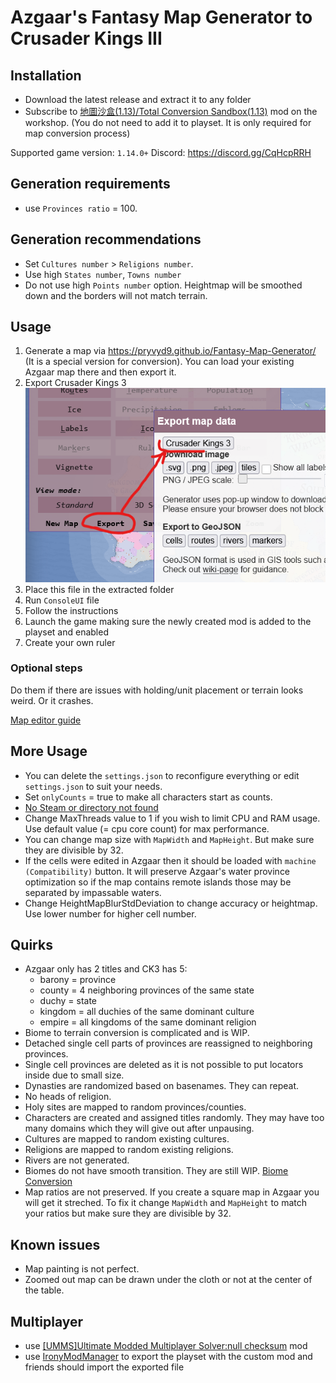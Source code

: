 ﻿# Azgaar's Fantasy Map Generator to Crusader Kings III
## Installation
- Download the latest release and extract it to any folder
- Subscribe to [地圖沙盒(1.13)/Total Conversion Sandbox(1.13)](https://steamcommunity.com/sharedfiles/filedetails/?id=3337607192) mod on the workshop.
(You do not need to add it to playset. It is only required for map conversion process)

Supported game version: `1.14.0+`
Discord: https://discord.gg/CqHcpRRH

## Generation requirements
- use `Provinces ratio` = 100.

## Generation recommendations
- Set `Cultures number` > `Religions number`.
- Use high `States number`, `Towns number`
- Do not use high `Points number` option. Heightmap will be smoothed down and the borders will not match terrain.

## Usage
1. Generate a map via https://pryvyd9.github.io/Fantasy-Map-Generator/ (It is a special version for conversion). You can load your existing Azgaar map there and then export it.
2. Export Crusader Kings 3
![screenshot](docs/Screenshot_2024-11-22_190012.png)
3. Place this file in the extracted folder
4. Run `ConsoleUI` file
5. Follow the instructions
6. Launch the game making sure the newly created mod is added to the playset and enabled
7. Create your own ruler

### Optional steps
Do them if there are issues with holding/unit placement or terrain looks weird. Or it crashes.

[Map editor guide](https://github.com/pryvyd9/AzgaarToCK3/blob/master/docs/MapEditor.md/)

## More Usage
- You can delete the `settings.json` to reconfigure everything or edit `settings.json` to suit your needs.
- Set `onlyCounts` = true to make all characters start as counts.
- [No Steam or directory not found](https://github.com/pryvyd9/AzgaarToCK3/blob/master/docs/NoSteam.md/)
- Change MaxThreads value to 1 if you wish to limit CPU and RAM usage. Use default value (= cpu core count) for max performance.
- You can change map size with `MapWidth` and `MapHeight`. But make sure they are divisible by 32.
- If the cells were edited in Azgaar then it should be loaded with `machine (Compatibility)` button. It will preserve Azgaar's water province optimization so if the map contains remote islands those may be separated by impassable waters.
- Change HeightMapBlurStdDeviation to change accuracy or heightmap. Use lower number for higher cell number.

## Quirks
- Azgaar only has 2 titles and CK3 has 5:
	- barony = province
	- county = 4 neighboring provinces of the same state
	- duchy = state
	- kingdom = all duchies of the same dominant culture
	- empire = all kingdoms of the same dominant religion
- Biome to terrain conversion is complicated and is WIP.
- Detached single cell parts of provinces are reassigned to neighboring provinces.
- Single cell provinces are deleted as it is not possible to put locators inside due to small size.
- Dynasties are randomized based on basenames. They can repeat.
- No heads of religion.
- Holy sites are mapped to random provinces/counties.
- Characters are created and assigned titles randomly. They may have too many domains which they will give out after unpausing.
- Cultures are mapped to random existing cultures.
- Religions are mapped to random existing religions.
- Rivers are not generated.
- Biomes do not have smooth transition. They are still WIP. [Biome Conversion](https://github.com/pryvyd9/AzgaarToCK3/blob/master/Converter/Helper.cs#L158-L169)
- Map ratios are not preserved. If you create a square map in Azgaar you will get it streched. To fix it change `MapWidth` and `MapHeight` to match your ratios but make sure they are divisible by 32.

## Known issues
- Map painting is not perfect.
- Zoomed out map can be drawn under the cloth or not at the center of the table.

## Multiplayer
- use [[UMMS]Ultimate Modded Multiplayer Solver:null checksum](https://steamcommunity.com/sharedfiles/filedetails/?id=3227254722) mod
- use [IronyModManager](https://bcssov.github.io/IronyModManager/) to export the playset with the custom mod and friends should import the exported file